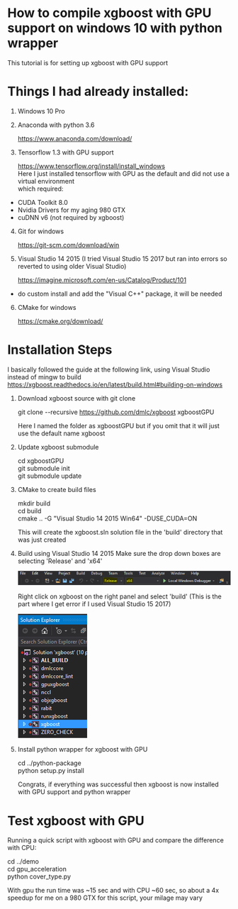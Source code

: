 # How to compile xgboost with GPU support on windows 10 with python wrapper

This tutorial is for setting up xgboost with GPU support

# Things I had already installed:

1. Windows 10 Pro

2. Anaconda with python 3.6

   https://www.anaconda.com/download/  

3. Tensorflow 1.3 with GPU support

   https://www.tensorflow.org/install/install_windows  
   Here I just installed tensorflow with GPU as the default and did not use a virtual environment  
   which required:  
  * CUDA Toolkit 8.0
  * Nvidia Drivers for my aging 980 GTX
  * cuDNN v6 (not required by xgboost)
  
4. Git for windows

   https://git-scm.com/download/win  

5. Visual Studio 14 2015 (I tried Visual Studio 15 2017 but ran into errors so reverted to using older Visual Studio)

   https://imagine.microsoft.com/en-us/Catalog/Product/101  
  * do custom install and add the "Visual C++" package, it will be needed
  
6. CMake for windows

   https://cmake.org/download/  

# Installation Steps
I basically followed the guide at the following link, using Visual Studio instead of mingw to build
https://xgboost.readthedocs.io/en/latest/build.html#building-on-windows

1. Download xgboost source with git clone

   git clone --recursive https://github.com/dmlc/xgboost xgboostGPU  

   Here I named the folder as xgboostGPU but if you omit that it will just use the default name xgboost  
   
2. Update xgboost submodule

   cd xgboostGPU  
   git submodule init  
   git submodule update  

3. CMake to create build files

   mkdir build  
   cd build  
   cmake .. -G "Visual Studio 14 2015 Win64" -DUSE_CUDA=ON  
   
   This will create the xgboost.sln solution file in the 'build' directory that was just created

4. Build using Visual Studio 14 2015
   Make sure the drop down boxes are selecting 'Release' and 'x64'

   ![alt text](/VS2015_1.PNG?raw=true "Visual Studio 2015 screen capture 1")  
   
   Right click on xgboost on the right panel and select 'build' (This is the part where I get error if I used Visual Studio 15 2017)
   
   ![alt text](/VS2015_2.PNG?raw=true "Visual Studio 2015 screen capture 2")  
   
5. Install python wrapper for xgboost with GPU
   
   cd ../python-package  
   python setup.py install  
   
   Congrats, if everything was successful then xgboost is now installed with GPU support and python wrapper
   
# Test xgboost with GPU
Running a quick script with xgboost with GPU and compare the difference with CPU:

   cd ../demo  
   cd gpu_acceleration  
   python cover_type.py  
   
With gpu the run time was ~15 sec and with CPU ~60 sec, so about a 4x speedup for me on a 980 GTX for this script, your milage may vary
